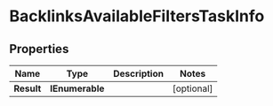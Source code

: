 # BacklinksAvailableFiltersTaskInfo


## Properties

| Name | Type | Description | Notes |
|------------ | ------------- | ------------- | -------------|
**Result** | **IEnumerable<BacklinksAvailableFiltersResultInfo>** |  |[optional]|